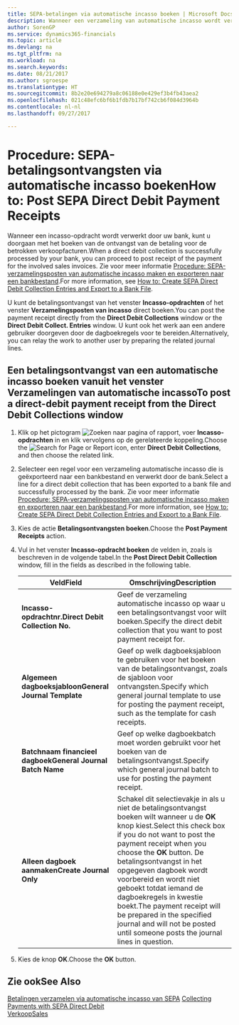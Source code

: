 ```yaml
---
title: SEPA-betalingen via automatische incasso boeken | Microsoft Docs
description: Wanneer een verzameling van automatische incasso wordt verwerkt door uw bank, kunt u doorgaan met het boeken van de ontvangst van de betaling voor de betrokken verkoopfacturen.
author: SorenGP
ms.service: dynamics365-financials
ms.topic: article
ms.devlang: na
ms.tgt_pltfrm: na
ms.workload: na
ms.search.keywords: 
ms.date: 08/21/2017
ms.author: sgroespe
ms.translationtype: HT
ms.sourcegitcommit: 8b2e20e694279a8c06188e0e429ef3b4fb43aea2
ms.openlocfilehash: 021c48efc6bf6b1fdb7b17bf742cb6f084d3964b
ms.contentlocale: nl-nl
ms.lasthandoff: 09/27/2017

---
```

# <a name="how-to-post-sepa-direct-debit-payment-receipts"></a><span data-ttu-id="fba56-103">Procedure: SEPA-betalingsontvangsten via automatische incasso boeken</span><span class="sxs-lookup"><span data-stu-id="fba56-103">How to: Post SEPA Direct Debit Payment Receipts</span></span>
<span data-ttu-id="fba56-104">Wanneer een incasso-opdracht wordt verwerkt door uw bank, kunt u doorgaan met het boeken van de ontvangst van de betaling voor de betrokken verkoopfacturen.</span><span class="sxs-lookup"><span data-stu-id="fba56-104">When a direct debit collection is successfully processed by your bank, you can proceed to post receipt of the payment for the involved sales invoices.</span></span> <span data-ttu-id="fba56-105">Zie voor meer informatie [Procedure: SEPA-verzamelingsposten van automatische incasso maken en exporteren naar een bankbestand](finance-how-create-sepa-direct-debit-collection-entries-export-bank-file.md).</span><span class="sxs-lookup"><span data-stu-id="fba56-105">For more information, see [How to: Create SEPA Direct Debit Collection Entries and Export to a Bank File](finance-how-create-sepa-direct-debit-collection-entries-export-bank-file.md).</span></span>  

<span data-ttu-id="fba56-106">U kunt de betalingsontvangst van het venster **Incasso-opdrachten** of het venster **Verzamelingsposten van incasso** direct boeken.</span><span class="sxs-lookup"><span data-stu-id="fba56-106">You can post the payment receipt directly from the **Direct Debit Collections** window or the **Direct Debit Collect. Entries** window.</span></span> <span data-ttu-id="fba56-107">U kunt ook het werk aan een andere gebruiker doorgeven door de dagboekregels voor te bereiden.</span><span class="sxs-lookup"><span data-stu-id="fba56-107">Alternatively, you can relay the work to another user by preparing the related journal lines.</span></span>  

## <a name="to-post-a-direct-debit-payment-receipt-from-the-direct-debit-collections-window"></a><span data-ttu-id="fba56-108">Een betalingsontvangst van een automatische incasso boeken vanuit het venster Verzamelingen van automatische incasso</span><span class="sxs-lookup"><span data-stu-id="fba56-108">To post a direct-debit payment receipt from the Direct Debit Collections window</span></span>  
1. <span data-ttu-id="fba56-109">Klik op het pictogram ![Zoeken naar pagina of rapport](media/ui-search/search_small.png "pictogram Zoeken naar pagina of rapport"), voer **Incasso-opdrachten** in en klik vervolgens op de gerelateerde koppeling.</span><span class="sxs-lookup"><span data-stu-id="fba56-109">Choose the ![Search for Page or Report](media/ui-search/search_small.png "Search for Page or Report icon") icon, enter **Direct Debit Collections**, and then choose the related link.</span></span>  
2. <span data-ttu-id="fba56-110">Selecteer een regel voor een verzameling automatische incasso die is geëxporteerd naar een bankbestand en verwerkt door de bank.</span><span class="sxs-lookup"><span data-stu-id="fba56-110">Select a line for a direct debit collection that has been exported to a bank file and successfully processed by the bank.</span></span> <span data-ttu-id="fba56-111">Zie voor meer informatie [Procedure: SEPA-verzamelingsposten van automatische incasso maken en exporteren naar een bankbestand](finance-how-create-sepa-direct-debit-collection-entries-export-bank-file.md).</span><span class="sxs-lookup"><span data-stu-id="fba56-111">For more information, see [How to: Create SEPA Direct Debit Collection Entries and Export to a Bank File](finance-how-create-sepa-direct-debit-collection-entries-export-bank-file.md).</span></span>  
3. <span data-ttu-id="fba56-112">Kies de actie **Betalingsontvangsten boeken**.</span><span class="sxs-lookup"><span data-stu-id="fba56-112">Choose the **Post Payment Receipts** action.</span></span>  
4. <span data-ttu-id="fba56-113">Vul in het venster **Incasso-opdracht boeken** de velden in, zoals is beschreven in de volgende tabel.</span><span class="sxs-lookup"><span data-stu-id="fba56-113">In the **Post Direct Debit Collection** window, fill in the fields as described in the following table.</span></span>  

    |<span data-ttu-id="fba56-114">Veld</span><span class="sxs-lookup"><span data-stu-id="fba56-114">Field</span></span>|<span data-ttu-id="fba56-115">Omschrijving</span><span class="sxs-lookup"><span data-stu-id="fba56-115">Description</span></span>|  
    |---------------------------------|---------------------------------------|  
    |<span data-ttu-id="fba56-116">**Incasso-opdrachtnr.**</span><span class="sxs-lookup"><span data-stu-id="fba56-116">**Direct Debit Collection No.**</span></span>|<span data-ttu-id="fba56-117">Geef de verzameling automatische incasso op waar u een betalingsontvangst voor wilt boeken.</span><span class="sxs-lookup"><span data-stu-id="fba56-117">Specify the direct debit collection that you want to post payment receipt for.</span></span>|  
    |<span data-ttu-id="fba56-118">**Algemeen dagboeksjabloon**</span><span class="sxs-lookup"><span data-stu-id="fba56-118">**General Journal Template**</span></span>|<span data-ttu-id="fba56-119">Geef op welk dagboeksjabloon te gebruiken voor het boeken van de betalingsontvangst, zoals de sjabloon voor ontvangsten.</span><span class="sxs-lookup"><span data-stu-id="fba56-119">Specify which general journal template to use for posting the payment receipt, such as the template for cash receipts.</span></span>|  
    |<span data-ttu-id="fba56-120">**Batchnaam financieel dagboek**</span><span class="sxs-lookup"><span data-stu-id="fba56-120">**General Journal Batch Name**</span></span>|<span data-ttu-id="fba56-121">Geef op welke dagboekbatch moet worden gebruikt voor het boeken van de betalingsontvangst.</span><span class="sxs-lookup"><span data-stu-id="fba56-121">Specify which general journal batch to use for posting the payment receipt.</span></span>|  
    |<span data-ttu-id="fba56-122">**Alleen dagboek aanmaken**</span><span class="sxs-lookup"><span data-stu-id="fba56-122">**Create Journal Only**</span></span>|<span data-ttu-id="fba56-123">Schakel dit selectievakje in als u niet de betalingsontvangst boeken wilt wanneer u de **OK** knop kiest.</span><span class="sxs-lookup"><span data-stu-id="fba56-123">Select this check box if you do not want to post the payment receipt when you choose the **OK** button.</span></span> <span data-ttu-id="fba56-124">De betalingsontvangst in het opgegeven dagboek wordt voorbereid en wordt niet geboekt totdat iemand de dagboekregels in kwestie boekt.</span><span class="sxs-lookup"><span data-stu-id="fba56-124">The payment receipt will be prepared in the specified journal and will not be posted until someone posts the journal lines in question.</span></span>|  

5. <span data-ttu-id="fba56-125">Kies de knop **OK**.</span><span class="sxs-lookup"><span data-stu-id="fba56-125">Choose the **OK** button.</span></span>  

## <a name="see-also"></a><span data-ttu-id="fba56-126">Zie ook</span><span class="sxs-lookup"><span data-stu-id="fba56-126">See Also</span></span>  
 <span data-ttu-id="fba56-127">[Betalingen verzamelen via automatische incasso van SEPA](finance-collect-payments-with-sepa-direct-debit.md) </span><span class="sxs-lookup"><span data-stu-id="fba56-127">[Collecting Payments with SEPA Direct Debit](finance-collect-payments-with-sepa-direct-debit.md) </span></span>  
 [<span data-ttu-id="fba56-128">Verkoop</span><span class="sxs-lookup"><span data-stu-id="fba56-128">Sales</span></span>](sales-manage-sales.md)

